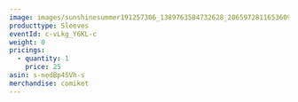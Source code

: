 ```yaml
---
image: images/sunshinesummer191257306_1389763584732628_2065972811653609578_n.jpg
producttype: Sleeves
eventId: c-vLkg_Y6KL-c
weight: 0
pricings:
  - quantity: 1
    price: 25
asin: s-nedBp4SVh-s
merchandise: comiket
---
```

